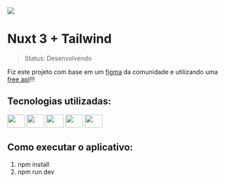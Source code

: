 <img src="https://github.com/anademetrio/cooks-delight/assets/33638994/473f4b19-cb30-4a3d-82f3-d5089b2f9343" />

# Nuxt 3 + Tailwind

> Status: Desenvolvendo

Fiz este projeto com base em um [figma](https://www.figma.com/community/file/1331351586208563684) da comunidade e utilizando uma [free api](https://www.themealdb.com/api.php)!!!

## Tecnologias utilizadas:
<div>
    <img height="30" width="40" src="https://cdn.jsdelivr.net/gh/devicons/devicon@latest/icons/nuxtjs/nuxtjs-original.svg" />
    <img height="30" width="40" src="https://cdn.jsdelivr.net/gh/devicons/devicon@latest/icons/vuejs/vuejs-original.svg" />
    <img height="30" width="40" src="https://cdn.jsdelivr.net/gh/devicons/devicon@latest/icons/javascript/javascript-original.svg" />
    <img height="30" width="40" src="https://cdn.jsdelivr.net/gh/devicons/devicon@latest/icons/typescript/typescript-original.svg" />
    <img height="30" width="40" src="https://cdn.jsdelivr.net/gh/devicons/devicon@latest/icons/tailwindcss/tailwindcss-original.svg" />
</div>

## Como executar o aplicativo:
1. npm install
2. npm run dev
